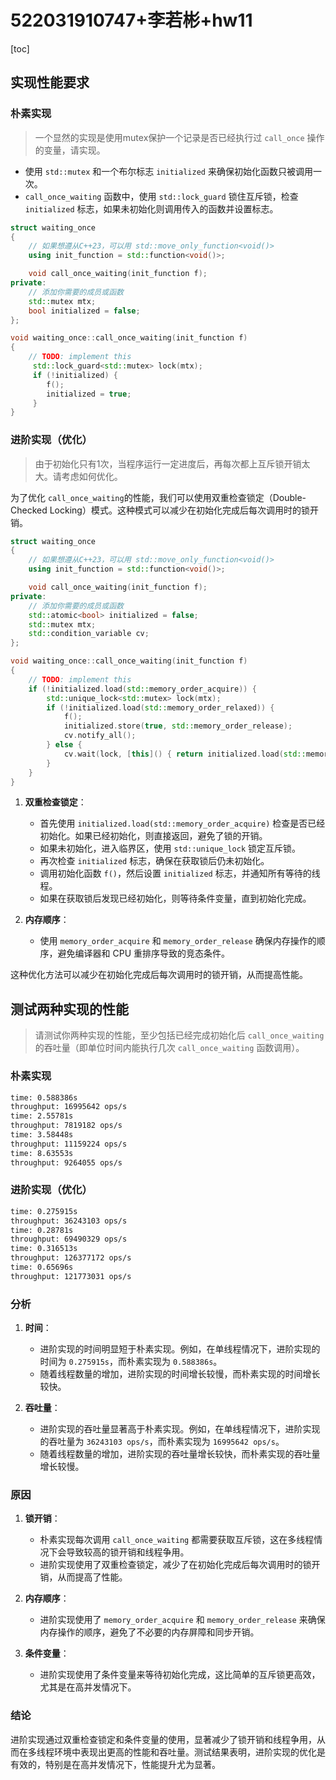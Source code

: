 # 522031910747+李若彬+hw11

[toc]

## 实现性能要求

### 朴素实现

> 一个显然的实现是使用mutex保护一个记录是否已经执行过 `call_once` 操作的变量，请实现。

- 使用 `std::mutex` 和一个布尔标志 `initialized` 来确保初始化函数只被调用一次。 
- `call_once_waiting` 函数中，使用 `std::lock_guard` 锁住互斥锁，检查 `initialized` 标志，如果未初始化则调用传入的函数并设置标志。

```cpp
struct waiting_once
{
    // 如果想遵从C++23，可以用 std::move_only_function<void()>
    using init_function = std::function<void()>;

    void call_once_waiting(init_function f);
private:
    // 添加你需要的成员或函数
    std::mutex mtx;
	bool initialized = false;
};
```

```cpp
void waiting_once::call_once_waiting(init_function f)
{
	// TODO: implement this
	 std::lock_guard<std::mutex> lock(mtx);
	 if (!initialized) {
	 	f();
	 	initialized = true;
	 }
}

```

### 进阶实现（优化）

> 由于初始化只有1次，当程序运行一定进度后，再每次都上互斥锁开销太大。请考虑如何优化。

为了优化 `call_once_waiting`的性能，我们可以使用双重检查锁定（Double-Checked Locking）模式。这种模式可以减少在初始化完成后每次调用时的锁开销。

```cpp
struct waiting_once
{
    // 如果想遵从C++23，可以用 std::move_only_function<void()>
    using init_function = std::function<void()>;

    void call_once_waiting(init_function f);
private:
    // 添加你需要的成员或函数
    std::atomic<bool> initialized = false;
	std::mutex mtx;
	std::condition_variable cv;
};
```

```cpp
void waiting_once::call_once_waiting(init_function f)
{
    // TODO: implement this
    if (!initialized.load(std::memory_order_acquire)) {
        std::unique_lock<std::mutex> lock(mtx);
        if (!initialized.load(std::memory_order_relaxed)) {
            f();
            initialized.store(true, std::memory_order_release);
            cv.notify_all();
        } else {
            cv.wait(lock, [this]() { return initialized.load(std::memory_order_relaxed); });
        }
    }
}
```

1. **双重检查锁定**：
   - 首先使用 `initialized.load(std::memory_order_acquire)` 检查是否已经初始化。如果已经初始化，则直接返回，避免了锁的开销。
   - 如果未初始化，进入临界区，使用 `std::unique_lock` 锁定互斥锁。
   - 再次检查 `initialized` 标志，确保在获取锁后仍未初始化。
   - 调用初始化函数 `f()`，然后设置 `initialized` 标志，并通知所有等待的线程。
   - 如果在获取锁后发现已经初始化，则等待条件变量，直到初始化完成。

2. **内存顺序**：
   - 使用 `memory_order_acquire` 和 `memory_order_release` 确保内存操作的顺序，避免编译器和 CPU 重排序导致的竞态条件。

这种优化方法可以减少在初始化完成后每次调用时的锁开销，从而提高性能。

## 测试两种实现的性能

> 请测试你两种实现的性能，至少包括已经完成初始化后 `call_once_waiting` 的吞吐量（即单位时间内能执行几次 `call_once_waiting` 函数调用）。

### 朴素实现

```bash
time: 0.588386s
throughput: 16995642 ops/s
time: 2.55781s
throughput: 7819182 ops/s
time: 3.58448s
throughput: 11159224 ops/s
time: 8.63553s
throughput: 9264055 ops/s
```

### 进阶实现（优化）

```bash
time: 0.275915s
throughput: 36243103 ops/s
time: 0.28781s
throughput: 69490329 ops/s
time: 0.316513s
throughput: 126377172 ops/s
time: 0.65696s
throughput: 121773031 ops/s
```

### 分析

1. **时间**：
   
   - 进阶实现的时间明显短于朴素实现。例如，在单线程情况下，进阶实现的时间为 `0.275915s`，而朴素实现为 `0.588386s`。
   - 随着线程数量的增加，进阶实现的时间增长较慢，而朴素实现的时间增长较快。
2. **吞吐量**：
   
   - 进阶实现的吞吐量显著高于朴素实现。例如，在单线程情况下，进阶实现的吞吐量为 `36243103 ops/s`，而朴素实现为 `16995642 ops/s`。
   - 随着线程数量的增加，进阶实现的吞吐量增长较快，而朴素实现的吞吐量增长较慢。

### 原因

1. **锁开销**：
   
   - 朴素实现每次调用 `call_once_waiting` 都需要获取互斥锁，这在多线程情况下会导致较高的锁开销和线程争用。
   - 进阶实现使用了双重检查锁定，减少了在初始化完成后每次调用时的锁开销，从而提高了性能。
2. **内存顺序**：
   
   - 进阶实现使用了 `memory_order_acquire` 和 `memory_order_release` 来确保内存操作的顺序，避免了不必要的内存屏障和同步开销。
3. **条件变量**：
   
   - 进阶实现使用了条件变量来等待初始化完成，这比简单的互斥锁更高效，尤其是在高并发情况下。

### 结论

进阶实现通过双重检查锁定和条件变量的使用，显著减少了锁开销和线程争用，从而在多线程环境中表现出更高的性能和吞吐量。测试结果表明，进阶实现的优化是有效的，特别是在高并发情况下，性能提升尤为显著。